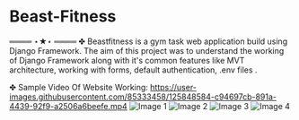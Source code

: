 # Beast-Fitness
════ ⋆★⋆ ════
✤ Beastfitness is a gym task web application build using Django Framework. The aim of this project was to understand the working of Django Framework along with it's common features like MVT architecture, working with forms, default authentication, .env files .

✤ Sample Video Of Website Working:
 https://user-images.githubusercontent.com/85333458/125848584-c94697cb-891a-4439-92f9-a2506a6beefe.mp4
![Image 1](https://user-images.githubusercontent.com/85333458/125514924-139ddf90-a1b0-48e2-8011-6fbfd60a0e4b.png)
![Image 2](https://user-images.githubusercontent.com/85333458/125514971-0232085b-1cc6-4ede-a6a3-1c9f2851bf2a.png)
![Image 3](https://user-images.githubusercontent.com/85333458/125515001-42656f1d-1995-4a74-b5cf-9542ebc75794.png)
![Image 4](https://user-images.githubusercontent.com/85333458/125515039-d60e6bee-4667-4fe3-b9b5-3f51a010060f.png)










